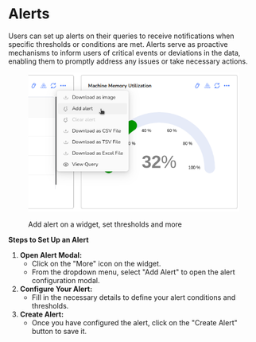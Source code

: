 # Alerts

Users can set up alerts on their queries to receive notifications when specific thresholds or conditions are met. Alerts serve as proactive mechanisms to inform users of critical events or deviations in the data, enabling them to promptly address any issues or take necessary actions.

<figure><img src="../../.gitbook/assets/image (185).png" alt=""><figcaption><p>Add alert on a widget, set thresholds and more</p></figcaption></figure>

**Steps to Set Up an Alert**

1. **Open Alert Modal:**
   * Click on the "More" icon on the widget.
   * From the dropdown menu, select "Add Alert" to open the alert configuration modal.
2. **Configure Your Alert:**
   * Fill in the necessary details to define your alert conditions and thresholds.
3. **Create Alert:**
   * Once you have configured the alert, click on the "Create Alert" button to save it.

